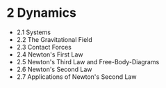# 2 Dynamics

- 2.1 Systems
- 2.2 The Gravitational Field
- 2.3 Contact Forces
- 2.4 Newton's First Law
- 2.5 Newton's Third Law and Free-Body-Diagrams
- 2.6 Newton's Second Law
- 2.7 Applications of Newton's Second Law

